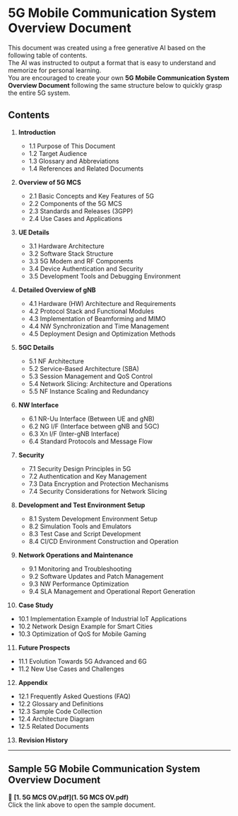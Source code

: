# 5G Mobile Communication System Overview Document  

This document was created using a free generative AI based on the following table of contents.  
The AI was instructed to output a format that is easy to understand and memorize for personal learning.  
You are encouraged to create your own **5G Mobile Communication System Overview Document** following the same structure below to quickly grasp the entire 5G system.  

## Contents  

1. **Introduction**  
   - 1.1 Purpose of This Document  
   - 1.2 Target Audience  
   - 1.3 Glossary and Abbreviations  
   - 1.4 References and Related Documents  

2. **Overview of 5G MCS**  
   - 2.1 Basic Concepts and Key Features of 5G  
   - 2.2 Components of the 5G MCS  
   - 2.3 Standards and Releases (3GPP)  
   - 2.4 Use Cases and Applications  

3. **UE Details**  
   - 3.1 Hardware Architecture  
   - 3.2 Software Stack Structure  
   - 3.3 5G Modem and RF Components  
   - 3.4 Device Authentication and Security  
   - 3.5 Development Tools and Debugging Environment  

4. **Detailed Overview of gNB**  
   - 4.1 Hardware (HW) Architecture and Requirements  
   - 4.2 Protocol Stack and Functional Modules  
   - 4.3 Implementation of Beamforming and MIMO  
   - 4.4 NW Synchronization and Time Management  
   - 4.5 Deployment Design and Optimization Methods  

5. **5GC Details**  
   - 5.1 NF Architecture  
   - 5.2 Service-Based Architecture (SBA)  
   - 5.3 Session Management and QoS Control  
   - 5.4 Network Slicing: Architecture and Operations  
   - 5.5 NF Instance Scaling and Redundancy  

6. **NW Interface**  
   - 6.1 NR-Uu Interface (Between UE and gNB)  
   - 6.2 NG I/F (Interface between gNB and 5GC)  
   - 6.3 Xn I/F (Inter-gNB Interface)  
   - 6.4 Standard Protocols and Message Flow  

7. **Security**  
   - 7.1 Security Design Principles in 5G  
   - 7.2 Authentication and Key Management  
   - 7.3 Data Encryption and Protection Mechanisms  
   - 7.4 Security Considerations for Network Slicing  

8. **Development and Test Environment Setup**  
   - 8.1 System Development Environment Setup  
   - 8.2 Simulation Tools and Emulators  
   - 8.3 Test Case and Script Development  
   - 8.4 CI/CD Environment Construction and Operation  

9. **Network Operations and Maintenance**  
   - 9.1 Monitoring and Troubleshooting  
   - 9.2 Software Updates and Patch Management  
   - 9.3 NW Performance Optimization  
   - 9.4 SLA Management and Operational Report Generation  

10. **Case Study**  
   - 10.1 Implementation Example of Industrial IoT Applications  
   - 10.2 Network Design Example for Smart Cities  
   - 10.3 Optimization of QoS for Mobile Gaming  

11. **Future Prospects**  
   - 11.1 Evolution Towards 5G Advanced and 6G  
   - 11.2 New Use Cases and Challenges  

12. **Appendix**  
   - 12.1 Frequently Asked Questions (FAQ)  
   - 12.2 Glossary and Definitions  
   - 12.3 Sample Code Collection  
   - 12.4 Architecture Diagram  
   - 12.5 Related Documents  

13. **Revision History**  

---

## Sample 5G Mobile Communication System Overview Document  

📄 **[1. 5G MCS OV.pdf](1. 5G MCS OV.pdf)**  
Click the link above to open the sample document.  

